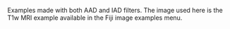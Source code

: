 Examples made with both AAD and IAD filters. The image used here is the T1w MRI example available in the Fiji image examples menu.
